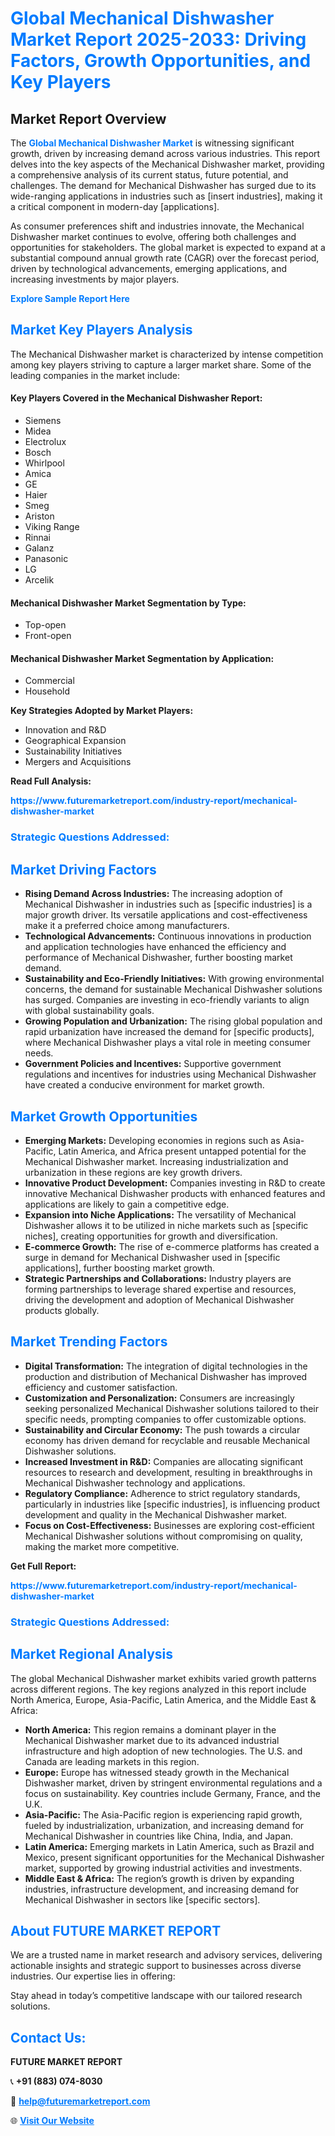 <h1 style="color: #007BFF;">Global Mechanical Dishwasher Market Report 2025-2033: Driving Factors, Growth Opportunities, and Key Players</h1>

<section id="overview">
<h2>Market Report Overview</h2>
<p>The <a href="https://www.futuremarketreport.com/industry-report/mechanical-dishwasher-market" style="color: #007BFF; text-decoration: none;"><strong>Global Mechanical Dishwasher Market</strong></a> is witnessing significant growth, driven by increasing demand across various industries. This report delves into the key aspects of the Mechanical Dishwasher market, providing a comprehensive analysis of its current status, future potential, and challenges. The demand for Mechanical Dishwasher has surged due to its wide-ranging applications in industries such as [insert industries], making it a critical component in modern-day [applications].</p>
<p>As consumer preferences shift and industries innovate, the Mechanical Dishwasher market continues to evolve, offering both challenges and opportunities for stakeholders. The global market is expected to expand at a substantial compound annual growth rate (CAGR) over the forecast period, driven by technological advancements, emerging applications, and increasing investments by major players.</p>
</section>

<section id="overview">
<p><a href="https://www.futuremarketreport.com/request-sample/reportId=87033" style="color: #007BFF; text-decoration: none;"><strong>Explore Sample Report Here</strong></a></p>
</section>

<section id="key-players">
<h2 style="color: #007BFF;">Market Key Players Analysis</h2>
<p>The Mechanical Dishwasher market is characterized by intense competition among key players striving to capture a larger market share. Some of the leading companies in the market include:</p>
<h4>Key Players Covered in the Mechanical Dishwasher Report:</h4>
<ul><li>Siemens</li><li>Midea</li><li>Electrolux</li><li>Bosch</li><li>Whirlpool</li><li>Amica</li><li>GE</li><li>Haier</li><li>Smeg</li><li>Ariston</li><li>Viking Range</li><li>Rinnai</li><li>Galanz</li><li>Panasonic</li><li>LG</li><li>Arcelik</li></ul>
<h4>Mechanical Dishwasher Market Segmentation by Type:</h4>
<ul><li>Top-open</li><li>Front-open</li></ul>

<h4>Mechanical Dishwasher Market Segmentation by Application:</h4>
<ul><li>Commercial</li><li>Household</li></ul>
<p><strong>Key Strategies Adopted by Market Players:</strong></p>
<ul>
<li>Innovation and R&D</li>
<li>Geographical Expansion</li>
<li>Sustainability Initiatives</li>
<li>Mergers and Acquisitions</li>
</ul>
</section>

<section>
<p><strong>Read Full Analysis: </strong></p><a href="https://www.futuremarketreport.com/industry-report/mechanical-dishwasher-market" style="color: #007BFF; text-decoration: none;"><strong>https://www.futuremarketreport.com/industry-report/mechanical-dishwasher-market</strong></a>
<h3 style="color: #007BFF;">Strategic Questions Addressed:</h3>
</section>

<section id="driving-factors">
<h2 style="color: #007BFF;">Market Driving Factors</h2>
<ul>
<li><strong>Rising Demand Across Industries:</strong> The increasing adoption of Mechanical Dishwasher in industries such as [specific industries] is a major growth driver. Its versatile applications and cost-effectiveness make it a preferred choice among manufacturers.</li>
<li><strong>Technological Advancements:</strong> Continuous innovations in production and application technologies have enhanced the efficiency and performance of Mechanical Dishwasher, further boosting market demand.</li>
<li><strong>Sustainability and Eco-Friendly Initiatives:</strong> With growing environmental concerns, the demand for sustainable Mechanical Dishwasher solutions has surged. Companies are investing in eco-friendly variants to align with global sustainability goals.</li>
<li><strong>Growing Population and Urbanization:</strong> The rising global population and rapid urbanization have increased the demand for [specific products], where Mechanical Dishwasher plays a vital role in meeting consumer needs.</li>
<li><strong>Government Policies and Incentives:</strong> Supportive government regulations and incentives for industries using Mechanical Dishwasher have created a conducive environment for market growth.</li>
</ul>
</section>

<section id="growth-opportunities">
<h2 style="color: #007BFF;">Market Growth Opportunities</h2>
<ul>
<li><strong>Emerging Markets:</strong> Developing economies in regions such as Asia-Pacific, Latin America, and Africa present untapped potential for the Mechanical Dishwasher market. Increasing industrialization and urbanization in these regions are key growth drivers.</li>
<li><strong>Innovative Product Development:</strong> Companies investing in R&D to create innovative Mechanical Dishwasher products with enhanced features and applications are likely to gain a competitive edge.</li>
<li><strong>Expansion into Niche Applications:</strong> The versatility of Mechanical Dishwasher allows it to be utilized in niche markets such as [specific niches], creating opportunities for growth and diversification.</li>
<li><strong>E-commerce Growth:</strong> The rise of e-commerce platforms has created a surge in demand for Mechanical Dishwasher used in [specific applications], further boosting market growth.</li>
<li><strong>Strategic Partnerships and Collaborations:</strong> Industry players are forming partnerships to leverage shared expertise and resources, driving the development and adoption of Mechanical Dishwasher products globally.</li>
</ul>
</section>

<section id="trending-factors">
<h2 style="color: #007BFF;">Market Trending Factors</h2>
<ul>
<li><strong>Digital Transformation:</strong> The integration of digital technologies in the production and distribution of Mechanical Dishwasher has improved efficiency and customer satisfaction.</li>
<li><strong>Customization and Personalization:</strong> Consumers are increasingly seeking personalized Mechanical Dishwasher solutions tailored to their specific needs, prompting companies to offer customizable options.</li>
<li><strong>Sustainability and Circular Economy:</strong> The push towards a circular economy has driven demand for recyclable and reusable Mechanical Dishwasher solutions.</li>
<li><strong>Increased Investment in R&D:</strong> Companies are allocating significant resources to research and development, resulting in breakthroughs in Mechanical Dishwasher technology and applications.</li>
<li><strong>Regulatory Compliance:</strong> Adherence to strict regulatory standards, particularly in industries like [specific industries], is influencing product development and quality in the Mechanical Dishwasher market.</li>
<li><strong>Focus on Cost-Effectiveness:</strong> Businesses are exploring cost-efficient Mechanical Dishwasher solutions without compromising on quality, making the market more competitive.</li>
</ul>
</section>

<section>
<p><strong>Get Full Report: </strong></p><a href="https://www.futuremarketreport.com/industry-report/mechanical-dishwasher-market" style="color: #007BFF; text-decoration: none;"><strong>https://www.futuremarketreport.com/industry-report/mechanical-dishwasher-market</strong></a>
<h3 style="color: #007BFF;">Strategic Questions Addressed:</h3>
</section>


<section id="regional-analysis">
<h2 style="color: #007BFF;">Market Regional Analysis</h2>
<p>The global Mechanical Dishwasher market exhibits varied growth patterns across different regions. The key regions analyzed in this report include North America, Europe, Asia-Pacific, Latin America, and the Middle East & Africa:</p>
<ul>
<li><strong>North America:</strong> This region remains a dominant player in the Mechanical Dishwasher market due to its advanced industrial infrastructure and high adoption of new technologies. The U.S. and Canada are leading markets in this region.</li>
<li><strong>Europe:</strong> Europe has witnessed steady growth in the Mechanical Dishwasher market, driven by stringent environmental regulations and a focus on sustainability. Key countries include Germany, France, and the U.K.</li>
<li><strong>Asia-Pacific:</strong> The Asia-Pacific region is experiencing rapid growth, fueled by industrialization, urbanization, and increasing demand for Mechanical Dishwasher in countries like China, India, and Japan.</li>
<li><strong>Latin America:</strong> Emerging markets in Latin America, such as Brazil and Mexico, present significant opportunities for the Mechanical Dishwasher market, supported by growing industrial activities and investments.</li>
<li><strong>Middle East & Africa:</strong> The region’s growth is driven by expanding industries, infrastructure development, and increasing demand for Mechanical Dishwasher in sectors like [specific sectors].</li>
</ul>
</section>

<footer>
<h2 style="color: #007BFF;">About FUTURE MARKET REPORT</h2>
<p>We are a trusted name in market research and advisory services, delivering actionable insights and strategic support to businesses across diverse industries. Our expertise lies in offering:</p>

<p>Stay ahead in today’s competitive landscape with our tailored research solutions.</p>

<h2 style="color: #007BFF;">Contact Us:</h2>
<p><strong>FUTURE MARKET REPORT</strong></p>
<p>📞 <strong>+91 (883) 074-8030</strong></p>
<p>📧 <strong><a href="mailto:help@futuremarketreport.com" style="color: #007BFF;">help@futuremarketreport.com</a></strong></p>
<p>🌐 <strong><a href="https://www.futuremarketreport.com/" style="color: #007BFF;">Visit Our Website</a></strong></p>
</footer>
